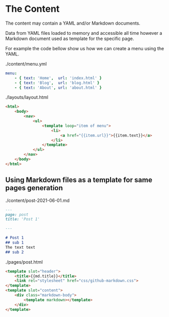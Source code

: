# The Content

The content may contain a YAML and/or Markdown documents.

Data from YAML files loaded to memory and accessible all time however a Markdown document used as template for the specific page.

For example the code bellow show us how we can create a menu using the YAML.

./content/menu.yml
```yaml
menu:
    - { text: 'Home',  url: 'index.html' }
    - { text: 'Blog',  url: 'blog.html' }
    - { text: 'About', url: 'about.html' }
```

./layouts/layout.html
```html
<html>
    <body>
        <nav>
            <ul>
                <template loop="item of menu">
                    <li>
                        <a href="{{item.url}}">{{item.text}}</a>
                    </li>
                </template>
            </ul>
        </nav>
    </body>
</html>
```

## Using Markdown files as a template for same pages generation

./content/post-2021-06-01.md
```markdown
---
page: post
title: 'Post 1'

---

# Post 1
## sub 1
The text text 
## sub 2
```

./pages/post.html
```html
<template slot="header">
    <title>{{md.title}}</title>
    <link rel="stylesheet" href="css/github-markdown.css">
</template>
<template slot="content">
    <div class="markdown-body">
        <template markdown></template>
    </div>
</template>
```
